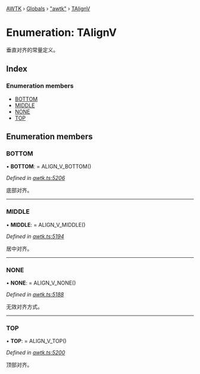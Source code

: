[AWTK](../README.md) › [Globals](../globals.md) › ["awtk"](../modules/_awtk_.md) › [TAlignV](_awtk_.talignv.md)

# Enumeration: TAlignV

垂直对齐的常量定义。

## Index

### Enumeration members

* [BOTTOM](_awtk_.talignv.md#bottom)
* [MIDDLE](_awtk_.talignv.md#middle)
* [NONE](_awtk_.talignv.md#none)
* [TOP](_awtk_.talignv.md#top)

## Enumeration members

###  BOTTOM

• **BOTTOM**: =  ALIGN_V_BOTTOM()

*Defined in [awtk.ts:5206](https://github.com/zlgopen/awtk-binding/blob/d723364/tools/code_gen/js/output/awtk.ts#L5206)*

底部对齐。

___

###  MIDDLE

• **MIDDLE**: =  ALIGN_V_MIDDLE()

*Defined in [awtk.ts:5194](https://github.com/zlgopen/awtk-binding/blob/d723364/tools/code_gen/js/output/awtk.ts#L5194)*

居中对齐。

___

###  NONE

• **NONE**: =  ALIGN_V_NONE()

*Defined in [awtk.ts:5188](https://github.com/zlgopen/awtk-binding/blob/d723364/tools/code_gen/js/output/awtk.ts#L5188)*

无效对齐方式。

___

###  TOP

• **TOP**: =  ALIGN_V_TOP()

*Defined in [awtk.ts:5200](https://github.com/zlgopen/awtk-binding/blob/d723364/tools/code_gen/js/output/awtk.ts#L5200)*

顶部对齐。
